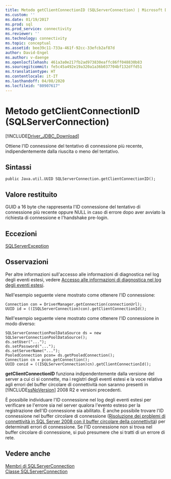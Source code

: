 ```yaml
---
title: Metodo getClientConnectionID (SQLServerConnection) | Microsoft Docs
ms.custom: ''
ms.date: 01/19/2017
ms.prod: sql
ms.prod_service: connectivity
ms.reviewer: ''
ms.technology: connectivity
ms.topic: conceptual
ms.assetid: bee39c11-733a-461f-92cc-33efcb2af87d
author: David-Engel
ms.author: v-daenge
ms.openlocfilehash: 461a3a0e217fb2ad973830eaffc86ff048830b83
ms.sourcegitcommit: fe5c45a492e19a320a1a36b037704bf132dffd51
ms.translationtype: HT
ms.contentlocale: it-IT
ms.lasthandoff: 04/08/2020
ms.locfileid: "80907617"
---
```

# <a name="getclientconnectionid-method-sqlserverconnection"></a>Metodo getClientConnectionID (SQLServerConnection)
[!INCLUDE[Driver_JDBC_Download](../../../includes/driver_jdbc_download.md)]

  Ottiene l'ID connessione del tentativo di connessione più recente, indipendentemente dalla riuscita o meno del tentativo.  
  
## <a name="syntax"></a>Sintassi  
  
``` 
public Java.util.UUID SQLServerConnection.getClientConnectionID();  
```  
  
## <a name="return-value"></a>Valore restituito  
 GUID a 16 byte che rappresenta l'ID connessione del tentativo di connessione più recente oppure NULL in caso di errore dopo aver avviato la richiesta di connessione e l'handshake pre-login.  
  
## <a name="exceptions"></a>Eccezioni  
 [SQLServerException](../../../connect/jdbc/reference/sqlserverexception-class.md)  
  
## <a name="remarks"></a>Osservazioni  
 Per altre informazioni sull'accesso alle informazioni di diagnostica nel log degli eventi estesi, vedere [Accesso alle informazioni di diagnostica nel log degli eventi estesi](../../../connect/jdbc/accessing-diagnostic-information-in-the-extended-events-log.md).  
  
 Nell'esempio seguente viene mostrato come ottenere l'ID connessione:  
  
```  
Connection con = DriverManager.getConnection(connectionUrl);  
UUID id = ((ISQLServerConnection)con).getClientConnectionId();  
```  
  
 Nell'esempio seguente viene mostrato come ottenere l'ID connessione in modo diverso:  
  
```  
SQLServerConnectionPoolDataSource ds = new SQLServerConnectionPoolDataSource();  
ds.setUser("...");  
ds.setPassword("...");  
ds.setServerName("...");  
PooledConnection pcon= ds.getPooledConnection();  
Connection cn = pcon.getConnection();  
UUID conid = ((ISQLServerConnection)cn).getClientConnectionId();  
```  
  
 **getClientConnectionID** funziona indipendentemente dalla versione del server a cui ci si connette, ma i registri degli eventi estesi e la voce relativa agli errori del buffer circolare di connettività non saranno presenti in [!INCLUDE[ssNoVersion](../../../includes/ssnoversion-md.md)] 2008 R2 e versioni precedenti.  
  
 È possibile individuare l'ID connessione nel log degli eventi estesi per verificare se l'errore sia nel server qualora l'evento esteso per la registrazione dell'ID connessione sia abilitato. È anche possibile trovare l'ID connessione nel buffer circolare di connessione ([Risoluzione dei problemi di connettività in SQL Server 2008 con il buffer circolare della connettività](https://go.microsoft.com/fwlink/?LinkId=207752)) per determinati errori di connessione. Se l'ID connessione non si trova nel buffer circolare di connessione, si può presumere che si tratti di un errore di rete.  
  
## <a name="see-also"></a>Vedere anche  
 [Membri di SQLServerConnection](../../../connect/jdbc/reference/sqlserverconnection-members.md)   
 [Classe SQLServerConnection](../../../connect/jdbc/reference/sqlserverconnection-class.md)  
  
  
